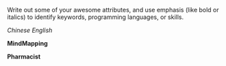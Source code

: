 Write out some of your awesome attributes, and use emphasis (like bold or italics) to identify keywords, programming languages, or skills. 

*Chinese*
_English_

**MindMapping**

__Pharmacist__
